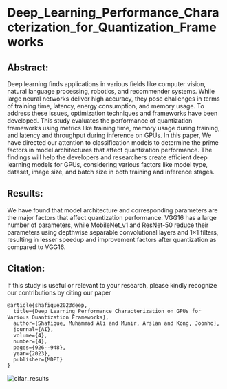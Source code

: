 # Deep_Learning_Performance_Characterization_for_Quantization_Frameworks

## Abstract:
Deep learning finds applications in various fields like computer vision, natural language processing, robotics, and recommender systems. While large neural networks deliver high accuracy, they pose challenges in terms of training time, latency, energy consumption, and memory usage. To address these issues, optimization techniques and frameworks have been developed. This study evaluates the performance of quantization frameworks using metrics like training time, memory usage during training, and latency and throughput during inference on GPUs. In this paper, We have directed our attention to classification models to determine the prime factors in model architectures that affect quantization performance. The findings will help the developers and researchers create efficient deep learning models for GPUs, considering various factors like model type, dataset, image size, and batch size in both training and inference stages.

## Results:
We have found that model architecture and corresponding parameters are the major factors that affect quantization performance. VGG16 has a large number of parameters, while MobileNet_v1 and ResNet-50 reduce their parameters using depthwise separable convolutional layers and 1×1 filters, resulting in lesser speedup and improvement factors after quantization as compared to VGG16.

## Citation:
If this study is useful or relevant to your research, please kindly recognize our contributions by citing our paper
```
@article{shafique2023deep,
  title={Deep Learning Performance Characterization on GPUs for Various Quantization Frameworks},
  author={Shafique, Muhammad Ali and Munir, Arslan and Kong, Joonho},
  journal={AI},
  volume={4},
  number={4},
  pages={926--948},
  year={2023},
  publisher={MDPI}
}
```
![cifar_results](https://github.com/alishafique3/Deep_Learning_Performance_Characterization_for_Quantization_Frameworks/assets/17300597/615b8c9a-6060-4e1f-b90d-e5c5ba351883)

